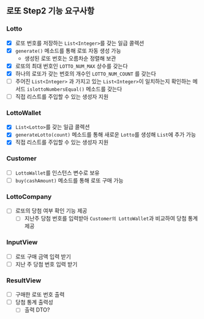 ## 로또 Step2 기능 요구사항
### Lotto
- [x] 로또 번호를 저장하는 `List<Integer>`를 갖는 일급 콜렉션
- [x] `generate()` 메소드를 통해 로또 자동 생성 가능
  - 생성된 로또 번호는 오름차순 정렬해 보관
- [x] 로또의 최대 번호인 `LOTTO_NUM_MAX` 상수를 갖는다
- [x] 하나의 로또가 갖는 번호의 개수인 `LOTTO_NUM_COUNT` 를 갖는다
- [ ] 주어진 `List<Integer>` 과 가지고 있는 `List<Integer>`이 일치하는지 확인하는 메서드 `islottoNumbersEqual()` 메소드를 갖는다
- [ ] 직접 리스트를 주입할 수 있는 생성자 지원
### LottoWallet
- [x] `List<Lotto>`를 갖는 일급 콜렉션
- [x] `generateLotto(count)` 메소드를 통해 새로운 `Lotto`를 생성해 `List`에 추가 가능
- [x] 직접 리스트를 주입할 수 있는 생성자 지원
### Customer
- [ ] `LottoWallet`를 인스턴스 변수로 보유
- [ ] `buy(cashAmount)` 메소드를 통해 로또 구매 가능
### LottoCompany
- [ ] 로또의 당첨 여부 확인 기능 제공
  - [ ] 지난주 당첨 번호를 입력받아 `Customer의 LottoWallet`과 비교하여 당첨 통계 제공
### InputView
- [ ] 로또 구매 금액 입력 받기
- [ ] 지난 주 당첨 번호 입력 받기
### ResultView
- [ ] 구매한 로또 번호 출력
- [ ] 당첨 통계 출력성
  - [ ] 출력 DTO?